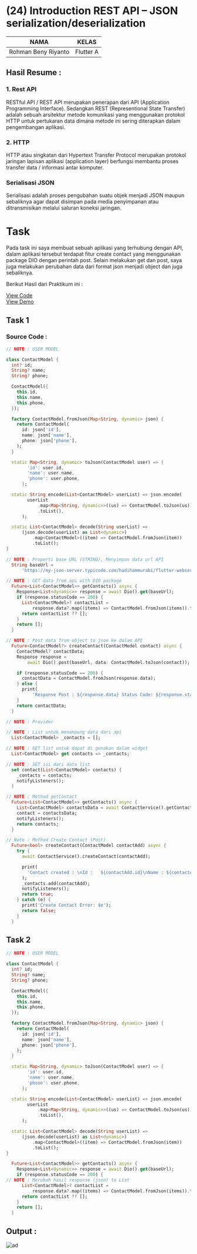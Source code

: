 # (24) Introduction REST API – JSON serialization/deserialization
| NAMA |  KELAS
|--|--|
| Rohman Beny Riyanto  |  Flutter A

## Hasil Resume :
### 1. Rest API
RESTful API / REST API merupakan penerapan dari API (Application Programming Interface). Sedangkan REST (Representional State Transfer) adalah sebuah arsitektur metode komunikasi yang menggunakan protokol HTTP untuk pertukaran data dimana metode ini sering diterapkan dalam pengembangan aplikasi.

### 2. HTTP
HTTP atau singkatan dari Hypertext Transfer Protocol merupakan protokol jaringan lapisan aplikasi (application layer) berfungsi membantu proses transfer data / informasi antar komputer.

### Serialisasi JSON
Serialisasi adalah proses pengubahan suatu objek menjadi JSON maupun sebaliknya agar dapat disimpan pada media penyimpanan atau ditransmisikan melalui saluran koneksi jaringan.

# Task
Pada task ini saya membuat sebuah aplikasi yang terhubung dengan API, dalam aplikasi tersebut terdapat fitur create contact yang menggunakan package DIO dengan perintah post. Selain melakukan get dan post, saya juga melakukan perubahan data dari format json menjadi object dan juga sebaliknya.

Berikut Hasil dari Praktikum ini : 

[View Code](https://github.com/RohmanBenyRiyanto/flutter_rohman-beny-riyanto/tree/main/24_Introduction%20REST%20API%20%E2%80%93%20JSON%20serializationdeserialization/praktikum/praktikum_24)<br>
[View Demo](https://github.com/RohmanBenyRiyanto/flutter_rohman-beny-riyanto/tree/main/24_Introduction%20REST%20API%20%E2%80%93%20JSON%20serializationdeserialization/screenshot)

## Task 1

### Source Code :

```dart
// NOTE : USER MODEL

class ContactModel {
  int? id;
  String? name;
  String? phone;

  ContactModel({
    this.id,
    this.name,
    this.phone,
  });

  factory ContactModel.fromJson(Map<String, dynamic> json) {
    return ContactModel(
      id: json['id'],
      name: json['name'],
      phone: json['phone'],
    );
  }

  static Map<String, dynamic> toJson(ContactModel user) => {
        'id': user.id,
        'name': user.name,
        'phone': user.phone,
      };

  static String encode(List<ContactModel> userList) => json.encode(
        userList
            .map<Map<String, dynamic>>((us) => ContactModel.toJson(us))
            .toList(),
      );

  static List<ContactModel> decode(String userList) =>
      (json.decode(userList) as List<dynamic>)
          .map<ContactModel>((item) => ContactModel.fromJson(item))
          .toList();
}

// NOTE : Properti base URL (STRING), Menyimpan data url API
  String baseUrl =
      'https://my-json-server.typicode.com/hadihammurabi/flutter-webservice/contacts';

// NOTE : GET data from api with DIO package
  Future<List<ContactModel>> getContacts() async {
    Response<List<dynamic>> response = await Dio().get(baseUrl);
    if (response.statusCode == 200) {
      List<ContactModel>? contactList =
          response.data?.map((items) => ContactModel.fromJson(items)).toList();
      return contactList ?? [];
    }
    return [];
  }

// NOTE : Post data from object to json ke dalam API
  Future<ContactModel?> createContact(ContactModel contact) async {
    ContactModel? contactData;
    Response response =
        await Dio().post(baseUrl, data: ContactModel.toJson(contact));

    if (response.statusCode == 200) {
      contactData = ContactModel.fromJson(response.data);
    } else {
      print(
          'Response Post : ${response.data} Status Code: ${response.statusCode}');
    }
    return contactData;
  }

// NOTE : Provider

// NOTE : List untuk menampung data dari api
  List<ContactModel> _contacts = [];

// NOTE : GET list untuk dapat di gunakan dalam widget
  List<ContactModel> get contacts => _contacts;

// NOTE : SET isi dari data list
  set contact(List<ContactModel> contacts) {
    _contacts = contacts;
    notifyListeners();
  }

// NOTE : Method getContact
  Future<List<ContactModel>> getContacts() async {
    List<ContactModel> contactsData = await ContactService().getContacts();
    contact = contactsData;
    notifyListeners();
    return contacts;
  }

// Note : Method Create Contact (Post)
  Future<bool> createContact(ContactModel contactAdd) async {
    try {
      await ContactService().createContact(contactAdd);

      print(
        'Contact created : \nId :   ${contactAdd.id}\nName : ${contactAdd.name}\nPhone : ${contactAdd.phone}',
      );
      _contacts.add(contactAdd);
      notifyListeners();
      return true;
    } catch (e) {
      print('Create Contact Error: $e');
      return false;
    }
  }
```



## Task 2

```dart
// NOTE : USER MODEL

class ContactModel {
  int? id;
  String? name;
  String? phone;

  ContactModel({
    this.id,
    this.name,
    this.phone,
  });

  factory ContactModel.fromJson(Map<String, dynamic> json) {
    return ContactModel(
      id: json['id'],
      name: json['name'],
      phone: json['phone'],
    );
  }

  static Map<String, dynamic> toJson(ContactModel user) => {
        'id': user.id,
        'name': user.name,
        'phone': user.phone,
      };

  static String encode(List<ContactModel> userList) => json.encode(
        userList
            .map<Map<String, dynamic>>((us) => ContactModel.toJson(us))
            .toList(),
      );

  static List<ContactModel> decode(String userList) =>
      (json.decode(userList) as List<dynamic>)
          .map<ContactModel>((item) => ContactModel.fromJson(item))
          .toList();
}

  Future<List<ContactModel>> getContacts() async {
    Response<List<dynamic>> response = await Dio().get(baseUrl);
    if (response.statusCode == 200) {
// NOTE : Merubah hasil response (json) to List
      List<ContactModel>? contactList =
          response.data?.map((items) => ContactModel.fromJson(items)).toList();
      return contactList ?? [];
    }
    return [];
  }
```

## Output :

![ad]()